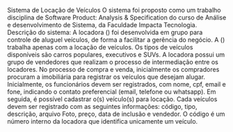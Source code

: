 Sistema de Locação de Veículos
O sistema foi proposto como um trabalho disciplina de Software Product: Analysis & Specification do curso de Análise e desenvolvimento de Sistema, da Faculdade Impacta Tecnologia. 
Descrição do sistema:
A locadora () foi desenvolvida em grupo para controle de aluguel veículos, de forma a facilitar a gerência do negócio. A () trabalha apenas com a locação de veículos. Os tipos de veículos disponíveis são carros populares, executivos e SUVs. A locadora possui um grupo de vendedores que realizam o processo de intermediação entre os locadores. No processo de compra e venda, inicialmente os compradores procuram a imobiliária para registrar os veículos que desejam alugar. Inicialmente, os funcionários devem ser registrados, com nome, cpf, email e fone, indicando o contato preferencial (email, telefone ou whatsapp). Em seguida, é possível cadastrar o(s) veículo(s) para locação.
Cada veículos devem ser registrado com as seguintes informações: código, tipo, descrição, arquivo Foto, preço, data de inclusão e vendedor. O código é um número interno da locadora que identifica unicamente um veículo.
